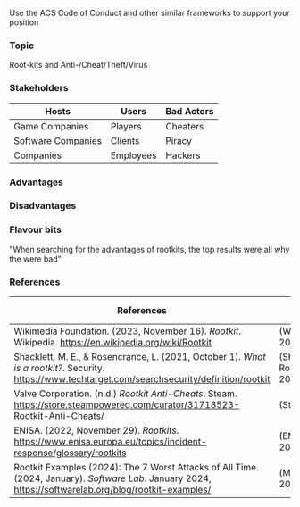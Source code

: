 Use the ACS Code of Conduct and other similar frameworks to support your position




### **Topic**
Root-kits and Anti-/Cheat/Theft/Virus

### **Stakeholders**
| Hosts              | Users     | Bad Actors |
| ------------------ | --------- | ---------- |
| Game Companies     | Players   | Cheaters   |
| Software Companies | Clients   | Piracy     |
| Companies          | Employees | Hackers    |

### **Advantages**


### **Disadvantages**

### Flavour bits
"When searching for the advantages of rootkits, the top results were all why the were bad"


### **References**
| References                                                                                                                                          | In-text citation                |
| --------------------------------------------------------------------------------------------------------------------------------------------------- | ------------------------------- |
| Wikimedia Foundation. (2023, November 16). _Rootkit_. Wikipedia. https://en.wikipedia.org/wiki/Rootkit                                              | (Wikipedia, 2023)               |
| Shacklett, M. E., & Rosencrance, L. (2021, October 1). _What is a rootkit?_. Security. https://www.techtarget.com/searchsecurity/definition/rootkit | (Shacklett & Rosencrance, 2021) |
| Valve Corporation. (n.d.) *Rootkit Anti-Cheats*. Steam. https://store.steampowered.com/curator/31718523-Rootkit-Anti-Cheats/                        | (Steam, n.d.)                   |
| ENISA. (2022, November 29). _Rootkits_. https://www.enisa.europa.eu/topics/incident-response/glossary/rootkits                                      | (ENISA, 2022)                   |
| Rootkit Examples (2024): The 7 Worst Attacks of All Time. (2024, January). _Software Lab_. January 2024, https://softwarelab.org/blog/rootkit-examples/                                                                                                                                                    | (Moes, 2024)                                |

